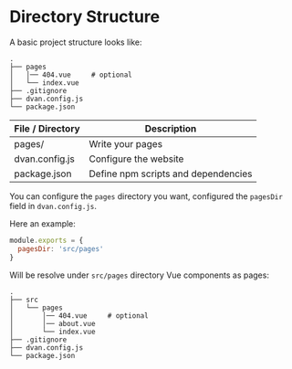 # Directory Structure

A basic project structure looks like:
```
.
├── pages
│   │── 404.vue     # optional
│   └── index.vue
├── .gitignore
├── dvan.config.js
└── package.json
```

| File / Directory | Description |
| --- | --- |
| pages/ | Write your pages |
| dvan.config.js | Configure the website |
| package.json | Define npm scripts and dependencies |

You can configure the `pages` directory you want, configured the `pagesDir` field in `dvan.config.js`.

Here an example:
```js
module.exports = {
  pagesDir: 'src/pages'
}
```
Will be resolve under `src/pages` directory Vue components as pages:
```
.
├── src
│   └── pages
│       │── 404.vue     # optional
│       │── about.vue
│       └── index.vue
├── .gitignore
├── dvan.config.js
└── package.json
```